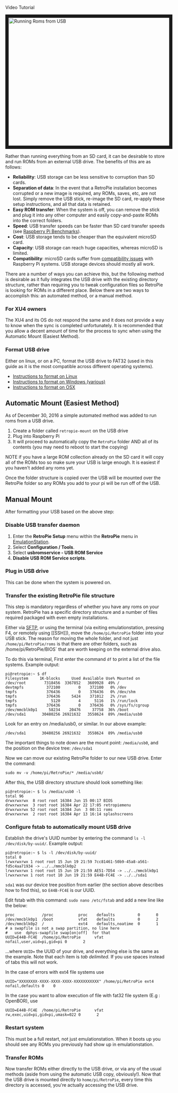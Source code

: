 Video Tutorial

<a href="https://www.youtube.com/watch?v=KBhDmGaTQG8
" target="_blank"><img src="https://img.youtube.com/vi/KBhDmGaTQG8/maxresdefault.jpg" 
alt="Running Roms from USB" width="1280" height="400" border="10" /></a>

Rather than running everything from an SD card, it can be desirable to store and run ROMs from an external USB drive. The benefits of this are as follows:

-  **Reliability**: USB storage can be less sensitive to corruption than SD cards.
-  **Separation of data**: In the event that a RetroPie installation becomes corrupted or a new image is required, any ROMs, saves, etc, are not lost. Simply remove the USB stick, re-image the SD card, re-apply these setup instructions, and all that data is retained.
-  **Easy ROM transfer**: When the system is off, you can remove the stick and plug it into any other computer and easily copy-and-paste ROMs into the correct folders.
-  **Speed**: USB transfer speeds can be faster than SD card transfer speeds (see [Raspberry Pi Benchmarks](http://www.roylongbottom.org.uk/Raspberry%20Pi%20Benchmarks.htm#anchor21)).
-  **Cost**: USB storage tends to be cheaper than the equivalent microSD card.
-  **Capacity**: USB storage can reach huge capacities, whereas microSD is limited.
-  **Compatibility**: microSD cards suffer from [compatibility issues](http://elinux.org/RPi_SD_cards) with Raspberry Pi systems. USB storage devices should mostly all work.

There are a number of ways you can achieve this, but the following method is desirable as it fully integrates the USB drive with the existing directory structure, rather than requiring you to tweak configuration files so RetroPie is looking for ROMs in a different place. Below there are two ways to accomplish this: an automated method, or a manual method.

### For XU4 owners
The XU4 and its OS do not respond the same and it does not provide a way to know when the sync is completed unfortunately. It is recommended that you allow a decent amount of time for the process to sync when using the Automatic Mount (Easiest Method).

### Format USB drive
Either on linux, or on a PC, format the USB drive to FAT32 (used in this guide as it is the most compatible across different operating systems).

-  [Instructions to format on Linux](https://ksearch.wordpress.com/2010/09/29/format-usb-in-linux/)
-  [Instructions to format on Windows (various)](http://www.makeuseof.com/tag/format-large-hard-drive-fat-fat32/)
-  [Instructions to format on OSX](http://qsee.custhelp.com/app/answers/detail/a_id/2560/~/mac%3A-how-to-format-a-flash-drive-to-fat32-in-mac-os-x)

## Automatic Mount (Easiest Method)

As of December 30, 2016 a simple automated method was added to run roms from a USB drive. 

1. Create a folder called `retropie-mount` on the USB drive
2. Plug into Raspberry Pi
3. It will proceed to automatically copy the `RetroPie` folder AND all of its contents (you may need to reboot to start the copying)

NOTE if you have a large ROM collection already on the SD card it will copy all of the ROMs too so make sure your USB is large enough. It is easiest if you haven't added any roms yet.

Once the folder structure is copied over the USB will be mounted over the RetroPie folder so any ROMs you add to your pi will be run off of the USB. 

## Manual Mount

After formatting your USB based on the above step:

### Disable USB transfer daemon

1. Enter the **RetroPie Setup** menu within the **RetroPie** menu in [EmulationStation](EmulationStation).
2. Select **Configuration / Tools**.
3. Select **usbromservice - USB ROM Service**
4. **Disable USB ROM Service scripts**.

### Plug in USB drive
This can be done when the system is powered on.

### Transfer the existing RetroPie file structure
This step is mandatory regardless of whether you have any roms on your system. RetroPie has a specific directory structure and a number of files required packaged with even empty installations.

Either via [SFTP](Transferring-Roms#sftp-needs-an-active-internet-connection), or using the terminal (via exiting emulationstation, pressing F4, or remotely using [[SSH]]), move the `/home/pi/RetroPie` folder into your USB stick. The reason for moving the whole folder, and not just `/home/pi/RetroPie/roms` is that there are other folders, such as /home/pi/RetroPie/BIOS` that are worth keeping on the external drive also.

To do this via terminal, First enter the command `df` to print a list of the file systems. Example output:
```
pi@retropie:~ $ df
Filesystem     1K-blocks     Used Available Use% Mounted on
/dev/root        7318456  3367852   3609928  49% /
devtmpfs          372100        0    372100   0% /dev
tmpfs             376436        0    376436   0% /dev/shm
tmpfs             376436     5424    371012   2% /run
tmpfs               5120        4      5116   1% /run/lock
tmpfs             376436        0    376436   0% /sys/fs/cgroup
/dev/mmcblk0p1     58234    20476     37758  36% /boot
/dev/sda1       30480256 26921632   3558624  89% /media/usb0
```

Look for an entry on /media/usb0, or similar. In our above example:
```
/dev/sda1       30480256 26921632   3558624  89% /media/usb0
```

The important things to note down are the mount point: `/media/usb0`, and the position on the device tree: `/dev/sda1`

Now we can move our existing RetroPie folder to our new USB drive. Enter the command:
```
sudo mv -v /home/pi/RetroPie/* /media/usb0/
```

After this, the USB directory structure should look something like:
```
pi@retropie:~ $ ls /media/usb0 -l
total 96
drwxrwxrwx  8 root root 16384 Jun 15 00:17 BIOS
drwxrwxrwx  3 root root 16384 Apr 22 17:05 retropiemenu
drwxrwxrwx 52 root root 16384 Jun  3 00:11 roms
drwxrwxrwx  2 root root 16384 Apr 13 16:14 splashscreens
```

### Configure fstab to automatically mount USB drive
Establish the drive's UUID number by entering the command `ls -l /dev/disk/by-uuid/`. Example output:
```
pi@retropie:~ $ ls -l /dev/disk/by-uuid/
total 0
lrwxrwxrwx 1 root root 15 Jun 19 21:59 7cc81461-50b9-45a8-a561-fd5c4aa71934 -> ../../mmcblk0p2
lrwxrwxrwx 1 root root 15 Jun 19 21:59 AE51-7D54 -> ../../mmcblk0p1
lrwxrwxrwx 1 root root 10 Jun 19 21:59 E44B-FC4E -> ../../sda1
```
`sda1` was our device tree position from earlier (the section above describes how to find this), so `E44B-FC4E` is our UUID.

Edit fstab with this command: `sudo nano /etc/fstab` and add a new line like the below:
```
proc            /proc           proc    defaults          0       0
/dev/mmcblk0p1  /boot           vfat    defaults          0       2
/dev/mmcblk0p2  /               ext4    defaults,noatime  0       1
# a swapfile is not a swap partition, no line here
#   use  dphys-swapfile swap[on|off]  for that
UUID=E44B-FC4E  /home/pi/RetroPie      vfat    nofail,user,uid=pi,gid=pi 0       2
```
...where `UUID=` the UUID of your drive, and everything else is the same as the example. Note that each item is *tab delimited.* If you use spaces instead of tabs this will not work.

In the case of errors with ext4 file systems use
```
UUID="XXXXXXXX-XXXX-XXXX-XXXX-XXXXXXXXXXX" /home/pi/RetroPie ext4 nofail,defaults 0    0
``` 

In the case you want to allow execution of file with fat32 file system (E.g : OpenBOR), use
```
UUID=E44B-FC4E  /home/pi/RetroPie      vfat    rw,exec,uid=pi,gid=pi,umask=022 0       2
``` 
### Restart system
This must be a full restart, not just emulationstation. When it boots up you should see any ROMs you previously had show up in emulationstation.

### Transfer ROMs
Now transfer ROMs either directly to the USB drive, or via any of the usual methods (aside from using the automatic USB copy, obviously!). Now that the USB drive is mounted directly to `home/pi/RetroPie`, every time this directory is accessed, you're actually accessing the USB drive.